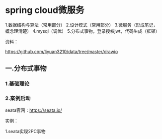 # spring cloud微服务

1.数据结构与算法（常用部分）
2.设计模式（常用部分）
3.微服务（形成笔记，概念理清楚）
4.mysql（调优）
5.分布式事物，登录授权jwt，代码生成（框架）

资料：

https://github.com/liyuan3210/data/tree/master/drawio

## 一.分布式事物

### 1.基础理论



### 2.案例启动

seata官网：https://seata.io/

实例：

1.seata实现2PC事物


